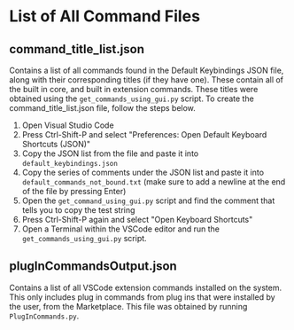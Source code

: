 # List of All Command Files

## command_title_list.json
Contains a list of all commands found in the Default Keybindings JSON file, along with their corresponding titles (if they have one). These contain all of the built in core, and built in extension commands. These titles were obtained using the `get_commands_using_gui.py` script. To create the command_title_list.json file, follow the steps below. 
1. Open Visual Studio Code
2. Press Ctrl-Shift-P and select "Preferences: Open Default Keyboard Shortcuts (JSON)"
3. Copy the JSON list from the file and paste it into `default_keybindings.json`
4. Copy the series of comments under the JSON list and paste it into `default_commands_not_bound.txt` (make sure to add a newline at the end of the file by pressing Enter)
5. Open the `get_command_using_gui.py` script and find the comment that tells you to copy the test string
6. Press Ctrl-Shift-P again and select "Open Keyboard Shortcuts"
7. Open a Terminal within the VSCode editor and run the `get_commands_using_gui.py` script.

## plugInCommandsOutput.json
Contains a list of all VSCode extension commands installed on the system. This only includes plug in commands from plug ins that were installed by the user, from the Marketplace. This file was obtained by running `PlugInCommands.py`.